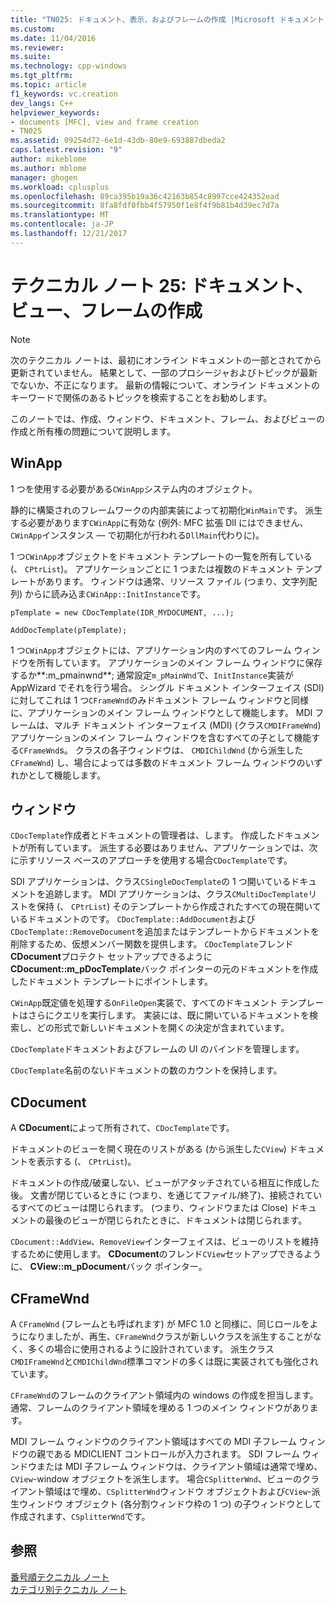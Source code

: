 ```yaml
---
title: "TN025: ドキュメント、表示、およびフレームの作成 |Microsoft ドキュメント"
ms.custom: 
ms.date: 11/04/2016
ms.reviewer: 
ms.suite: 
ms.technology: cpp-windows
ms.tgt_pltfrm: 
ms.topic: article
f1_keywords: vc.creation
dev_langs: C++
helpviewer_keywords:
- documents [MFC], view and frame creation
- TN025
ms.assetid: 09254d72-6e1d-43db-80e9-693887dbeda2
caps.latest.revision: "9"
author: mikeblome
ms.author: mblome
manager: ghogen
ms.workload: cplusplus
ms.openlocfilehash: 89ca395b19a36c42163b854c8997cce424352ead
ms.sourcegitcommit: 8fa8fdf0fbb4f57950f1e8f4f9b81b4d39ec7d7a
ms.translationtype: MT
ms.contentlocale: ja-JP
ms.lasthandoff: 12/21/2017
---
```

# <a name="tn025-document-view-and-frame-creation"></a>テクニカル ノート 25: ドキュメント、ビュー、フレームの作成
> [!NOTE]
>  次のテクニカル ノートは、最初にオンライン ドキュメントの一部とされてから更新されていません。 結果として、一部のプロシージャおよびトピックが最新でないか、不正になります。 最新の情報について、オンライン ドキュメントのキーワードで関係のあるトピックを検索することをお勧めします。  
  
 このノートでは、作成、ウィンドウ、ドキュメント、フレーム、およびビューの作成と所有権の問題について説明します。  
  
## <a name="winapp"></a>WinApp  
 1 つを使用する必要がある`CWinApp`システム内のオブジェクト。  
  
 静的に構築されのフレームワークの内部実装によって初期化`WinMain`です。 派生する必要があります`CWinApp`に有効な (例外: MFC 拡張 Dll にはできません、`CWinApp`インスタンス — で初期化が行われる`DllMain`代わりに)。  
  
 1 つ`CWinApp`オブジェクトをドキュメント テンプレートの一覧を所有している (、 `CPtrList`)。 アプリケーションごとに 1 つまたは複数のドキュメント テンプレートがあります。 ウィンドウは通常、リソース ファイル (つまり、文字列配列) からに読み込ま`CWinApp::InitInstance`です。  
  
```  
pTemplate = new CDocTemplate(IDR_MYDOCUMENT, ...);

AddDocTemplate(pTemplate);
```  
  
 1 つ`CWinApp`オブジェクトには、アプリケーション内のすべてのフレーム ウィンドウを所有しています。 アプリケーションのメイン フレーム ウィンドウに保存するか**:m_pmainwnd**; 通常設定`m_pMainWnd`で、`InitInstance`実装が AppWizard でそれを行う場合。 シングル ドキュメント インターフェイス (SDI) に対してこれは 1 つ`CFrameWnd`のみドキュメント フレーム ウィンドウと同様に、アプリケーションのメイン フレーム ウィンドウとして機能します。 MDI フレームは、マルチ ドキュメント インターフェイス (MDI) (クラス`CMDIFrameWnd`) アプリケーションのメイン フレーム ウィンドウを含むすべての子として機能する`CFrameWnd`s。 クラスの各子ウィンドウは、 `CMDIChildWnd` (から派生した`CFrameWnd`) し、場合によっては多数のドキュメント フレーム ウィンドウのいずれかとして機能します。  
  
## <a name="doctemplates"></a>ウィンドウ  
 `CDocTemplate`作成者とドキュメントの管理者は、します。 作成したドキュメントが所有しています。 派生する必要はありません、アプリケーションでは、次に示すリソース ベースのアプローチを使用する場合`CDocTemplate`です。  
  
 SDI アプリケーションは、クラス`CSingleDocTemplate`の 1 つ開いているドキュメントを追跡します。 MDI アプリケーションは、クラス`CMultiDocTemplate`リストを保持 (、 `CPtrList`) そのテンプレートから作成されたすべての現在開いているドキュメントのです。 `CDocTemplate::AddDocument`および`CDocTemplate::RemoveDocument`を追加またはテンプレートからドキュメントを削除するため、仮想メンバー関数を提供します。 `CDocTemplate`フレンド**CDocument**プロテクト セットアップできるように**CDocument::m_pDocTemplate**バック ポインターの元のドキュメントを作成したドキュメント テンプレートにポイントします。  
  
 `CWinApp`既定値を処理する`OnFileOpen`実装で、すべてのドキュメント テンプレートはさらにクエリを実行します。 実装には、既に開いているドキュメントを検索し、どの形式で新しいドキュメントを開くの決定が含まれています。  
  
 `CDocTemplate`ドキュメントおよびフレームの UI のバインドを管理します。  
  
 `CDocTemplate`名前のないドキュメントの数のカウントを保持します。  
  
## <a name="cdocument"></a>CDocument  
 A **CDocument**によって所有されて、`CDocTemplate`です。  
  
 ドキュメントのビューを開く現在のリストがある (から派生した`CView`) ドキュメントを表示する (、 `CPtrList`)。  
  
 ドキュメントの作成/破棄しない、ビューがアタッチされている相互に作成した後。 文書が閉じているときに (つまり、を通じてファイル/終了)、接続されているすべてのビューは閉じられます。 (つまり、ウィンドウまたは Close) ドキュメントの最後のビューが閉じられたときに、ドキュメントは閉じられます。  
  
 `CDocument::AddView`、`RemoveView`インターフェイスは、ビューのリストを維持するために使用します。 **CDocument**のフレンド`CView`セットアップできるように、 **CView::m_pDocument**バック ポインター。  
  
## <a name="cframewnd"></a>CFrameWnd  
 A `CFrameWnd` (フレームとも呼ばれます) が MFC 1.0 と同様に、同じロールをようになりましたが、再生、`CFrameWnd`クラスが新しいクラスを派生することがなく、多くの場合に使用されるように設計されています。 派生クラス`CMDIFrameWnd`と`CMDIChildWnd`標準コマンドの多くは既に実装されても強化されています。  
  
 `CFrameWnd`のフレームのクライアント領域内の windows の作成を担当します。 通常、フレームのクライアント領域を埋める 1 つのメイン ウィンドウがあります。  
  
 MDI フレーム ウィンドウのクライアント領域はすべての MDI 子フレーム ウィンドウの親である MDICLIENT コントロールが入力されます。 SDI フレーム ウィンドウまたは MDI 子フレーム ウィンドウは、クライアント領域は通常で埋め、 `CView`-window オブジェクトを派生します。 場合`CSplitterWnd`、ビューのクライアント領域はで埋め、`CSplitterWnd`ウィンドウ オブジェクトおよび`CView`-派生ウィンドウ オブジェクト (各分割ウィンドウ枠の 1 つ) の子ウィンドウとして作成されます、`CSplitterWnd`です。  
  
## <a name="see-also"></a>参照  
 [番号順テクニカル ノート](../mfc/technical-notes-by-number.md)   
 [カテゴリ別テクニカル ノート](../mfc/technical-notes-by-category.md)

